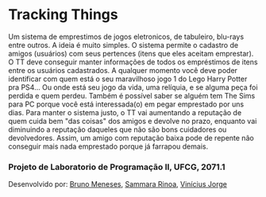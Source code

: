 # Tracking Things

Um sistema de emprestimos de jogos eletronicos, de tabuleiro, blu-rays entre outros. A ideia é muito simples. O sistema permite o cadastro de amigos (usuários) com seus pertences (itens que eles aceitam emprestar). O TT deve conseguir manter informações de todos os empréstimos de itens entre os usuários cadastrados. A qualquer momento você deve poder identificar com quem está o seu maravilhoso jogo 1 do Lego Harry Potter pra PS4… Ou onde está seu jogo da vida, uma relíquia, e se alguma peça foi perdida e quem perdeu. Também é possível saber se alguém tem The Sims para PC porque você está interessada(o) em pegar emprestado por uns dias. Para manter o sistema justo, o TT vai aumentando a reputação de quem cuida bem "das coisas" dos amigos e devolve no prazo, enquanto vai diminuindo a reputação daqueles que não são bons cuidadores ou devolvedores. Assim, um amigo com reputação baixa pode de repente não conseguir mais nada emprestado porque já farrapou demais.


### Projeto de Laboratorio de Programação II, UFCG, 2071.1
Desenvolvido por:
[Bruno Meneses](https://github.com/bruno-meneses),
[Sammara Rinoa](https://github.com/SamaraRinoa),
[Vinícius Jorge](https://github.com/viniciusjorgepereira)
